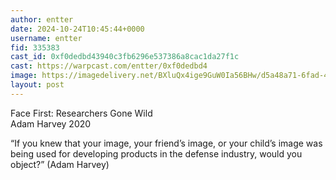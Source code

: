 ```yaml
---
author: entter
date: 2024-10-24T10:45:44+0000
username: entter
fid: 335383
cast_id: 0xf0dedbd43940c3fb6296e537386a8cac1da27f1c
cast: https://warpcast.com/entter/0xf0dedbd4
image: https://imagedelivery.net/BXluQx4ige9GuW0Ia56BHw/d5a48a71-6fad-4c2c-71fa-1086647b8400/original
layout: post
---
```

Face First: Researchers Gone Wild  
Adam Harvey 2020  
  
“If you knew that your image, your friend’s image, or your child’s image was being used for developing products in the defense industry, would you object?” (Adam Harvey)  

<img src='https://imagedelivery.net/BXluQx4ige9GuW0Ia56BHw/d5a48a71-6fad-4c2c-71fa-1086647b8400/original' alt='' referrerpolicy='no-referrer'/>